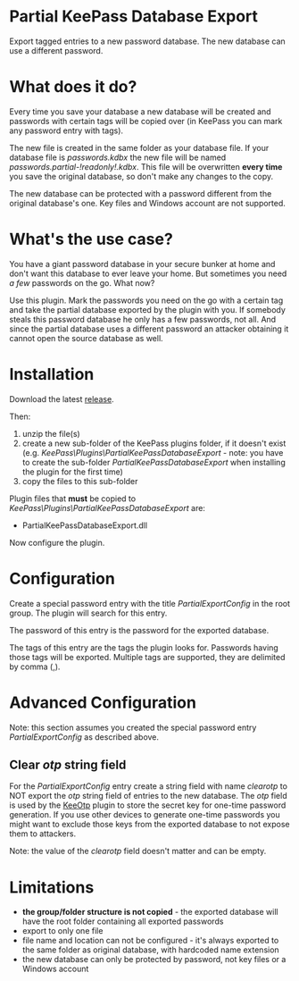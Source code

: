 # Partial KeePass Database Export
Export tagged entries to a new password database. The new database can use a different password.

# What does it do?
Every time you save your database a new database will be created and passwords with certain tags will be copied over (in KeePass you can mark any password entry with tags).

The new file is created in the same folder as your database file. If your database file is *passwords.kdbx* the new file will be named *passwords.partial-!readonly!.kdbx*. This file will be overwritten __every time__ you save the original database, so don't make any changes to the copy.

The new database can be protected with a password different from the original database's one. Key files and Windows account are not supported.

# What's the use case?
You have a giant password database in your secure bunker at home and don't want this database to ever leave your home. But sometimes you need *a few* passwords on the go. What now?

Use this plugin. Mark the passwords you need on the go with a certain tag and take the partial database exported by the plugin with you. If somebody steals this password database he only has a few passwords, not all. And since the partial database uses a different password an attacker obtaining it cannot open the source database as well.

# Installation
Download the latest [release](https://github.com/heinrich-ulbricht/partial-keepass-database-export/releases/latest). 

Then:
1. unzip the file(s)
1. create a new sub-folder of the KeePass plugins folder, if it doesn't exist (e.g. *KeePass\Plugins\PartialKeePassDatabaseExport* - note: you have to create the sub-folder *PartialKeePassDatabaseExport* when installing the plugin for the first time)
1. copy the files to this sub-folder

Plugin files that **must** be copied to *KeePass\Plugins\PartialKeePassDatabaseExport* are:
* PartialKeePassDatabaseExport.dll

Now configure the plugin.

# Configuration
Create a special password entry with the title *PartialExportConfig* in the root group. The plugin will search for this entry.

The password of this entry is the password for the exported database.

The tags of this entry are the tags the plugin looks for. Passwords having those tags will be exported. Multiple tags are supported, they are delimited by comma (,).

# Advanced Configuration
Note: this section assumes you created the special password entry *PartialExportConfig* as described above.

## Clear *otp* string field
For the *PartialExportConfig* entry create a string field with name *clearotp* to NOT export the *otp* string field of entries to the new database. The *otp* field is used by the [KeeOtp](https://keepass.info/plugins.html#keeotp) plugin to store the secret key for one-time password generation. If you use other devices to generate one-time passwords you might want to exclude those keys from the exported database to not expose them to attackers.

Note: the value of the *clearotp* field doesn't matter and can be empty.

# Limitations

* **the group/folder structure is not copied** - the exported database will have the root folder containing all exported passwords
* export to only one file
* file name and location can not be configured - it's always exported to the same folder as original database, with hardcoded name extension
* the new database can only be protected by password, not key files or a Windows account
